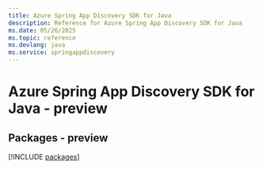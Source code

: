 ```yaml
---
title: Azure Spring App Discovery SDK for Java
description: Reference for Azure Spring App Discovery SDK for Java
ms.date: 05/26/2025
ms.topic: reference
ms.devlang: java
ms.service: springappdiscovery
---
```

# Azure Spring App Discovery SDK for Java - preview
## Packages - preview
[!INCLUDE [packages](spring-app-discovery-index.md)]